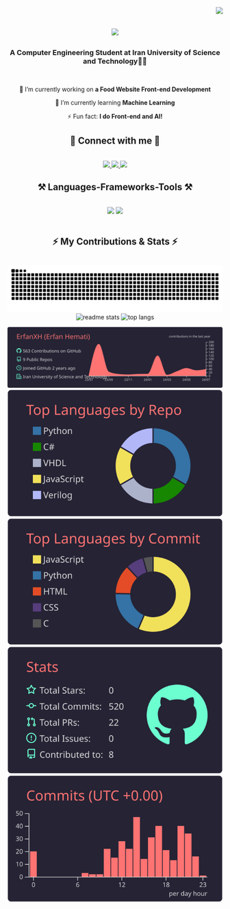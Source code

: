<img align="right" src="https://visitor-badge.laobi.icu/badge?page_id=ErfanXH.ErfanXH" />

<h1 align="center">
    <img src="https://readme-typing-svg.herokuapp.com/?font=Righteous&size=35&center=true&vCenter=true&width=500&height=70&duration=4000&lines=Hi+There!+👋;+I'm+Erfan+Hemati!;" />
</h1>

<h3 align="center">A Computer Engineering Student at Iran University of Science and Technology👨‍💻</h3>

<br/>

<div align="center">
 
 🔭 I’m currently working on **a Food Website Front-end Development**
 
 🌱 I’m currently learning **Machine Learning**

⚡ Fun fact: **I do Front-end and AI!**

 </div>

<div align="center">
<h2>🔗 Connect with me 🔗</h2> 
<br/>
<div align="center">
  <a href="mailto:hemati_erfan@comp.iust.ac.ir" margin="10px">
    <img src="https://skillicons.dev/icons?i=gmail" />
  </a>
  <a href="https://linkedin.com/in/erfan-hemati" target="_blank">
    <img src="https://skillicons.dev/icons?i=linkedin" />
  </a>
  <a href="https://dev.to/erfanxh" target="_blank">
    <img src="https://skillicons.dev/icons?i=devto" />
  </a>
</div>
</div>
 
<h2 align="center">⚒️ Languages-Frameworks-Tools ⚒️</h2>
<br/>
<div align="center">
    <img src="https://skillicons.dev/icons?i=html,css,bootstrap,js,react" />
    <img src="https://skillicons.dev/icons?i=c,cpp,cs,python" /><br>
</div>

<br/>

<div align="center">
  <h2>⚡ My Contributions & Stats ⚡</h2>
  <br>
  <img alt="snake eating my contributions" src="https://raw.githubusercontent.com/ErfanXH/ErfanXH/output/github-contribution-grid-snake.svg" />
  <br>
  <div align=center>
 <!-- <img width=390 src="https://github-readme-streak-stats.vercel.app/?user=ErfanXH&count_private=true&theme=react&border_radius=10" alt="streak stats"/> -->
  
  <img width=390 src="https://github-readme-stats.vercel.app/api?username=ErfanXH&count_private=true&show_icons=true&theme=react&rank_icon=github&border_radius=10" alt="readme stats" />
  
  <img width=325 src="https://github-readme-stats.vercel.app/api/top-langs/?username=ErfanXH&hide=HTML&langs_count=8&layout=compact&theme=react&border_radius=10&size_weight=0.5&count_weight=0.5&exclude_repo=github-readme-stats" alt="top langs" />


[![](https://raw.githubusercontent.com/ErfanXH/ErfanXH/main/profile-summary-card-output/aura_dark/0-profile-details.svg)](https://github.com/vn7n24fzkq/github-profile-summary-cards)
[![](https://raw.githubusercontent.com/ErfanXH/ErfanXH/main/profile-summary-card-output/aura_dark/1-repos-per-language.svg)](https://github.com/vn7n24fzkq/github-profile-summary-cards) [![](https://raw.githubusercontent.com/ErfanXH/ErfanXH/main/profile-summary-card-output/aura_dark/2-most-commit-language.svg)](https://github.com/vn7n24fzkq/github-profile-summary-cards)
[![](https://raw.githubusercontent.com/ErfanXH/ErfanXH/main/profile-summary-card-output/aura_dark/3-stats.svg)](https://github.com/vn7n24fzkq/github-profile-summary-cards) [![](https://raw.githubusercontent.com/ErfanXH/ErfanXH/main/profile-summary-card-output/aura_dark/4-productive-time.svg)](https://github.com/vn7n24fzkq/github-profile-summary-cards)


</div>
  <br/><br/>
</div>

<br/>
